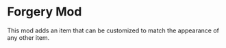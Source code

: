 # Forgery Mod

This mod adds an item that can be customized to match the appearance of any other item.
